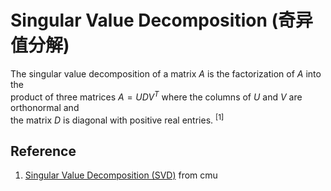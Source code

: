 # Singular Value Decomposition (奇异值分解)

The singular value decomposition of a matrix $`A`$ is the factorization of $`A`$ into the <br>
product of three matrices $`A = UDV^{T}`$ where the columns of $`U`$ and $`V`$ are orthonormal and <br>
the matrix $`D`$ is diagonal with positive real entries. <sup>[1]</sup>




## Reference
1. [Singular Value Decomposition (SVD)](https://www.cs.cmu.edu/~venkatg/teaching/CStheory-infoage/book-chapter-4.pdf) from cmu
